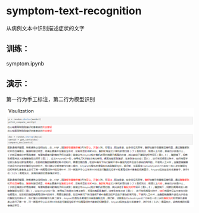 # symptom-text-recognition
从病例文本中识别描述症状的文字

训练：
--
symptom.ipynb

演示：
--
第一行为手工标注，第二行为模型识别

![](https://github.com/airxiechao/symptom-text-recognition/raw/master/vis.png)

